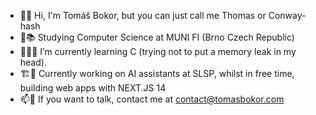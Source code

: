 - 👋🤵 Hi, I'm Tomáš Bokor, but you can just call me Thomas or Conway-hash
- 👀📚 Studying Computer Science at MUNI FI (Brno Czech Republic)
- 🌱👨‍🎓 I’m currently learning C (trying not to put a memory leak in my head).
- 🏗️🔧 Currently working on AI assistants at SLSP, whilst in free time, building web apps with NEXT.JS 14
- 📫📧 If you want to talk, contact me at contact@tomasbokor.com
